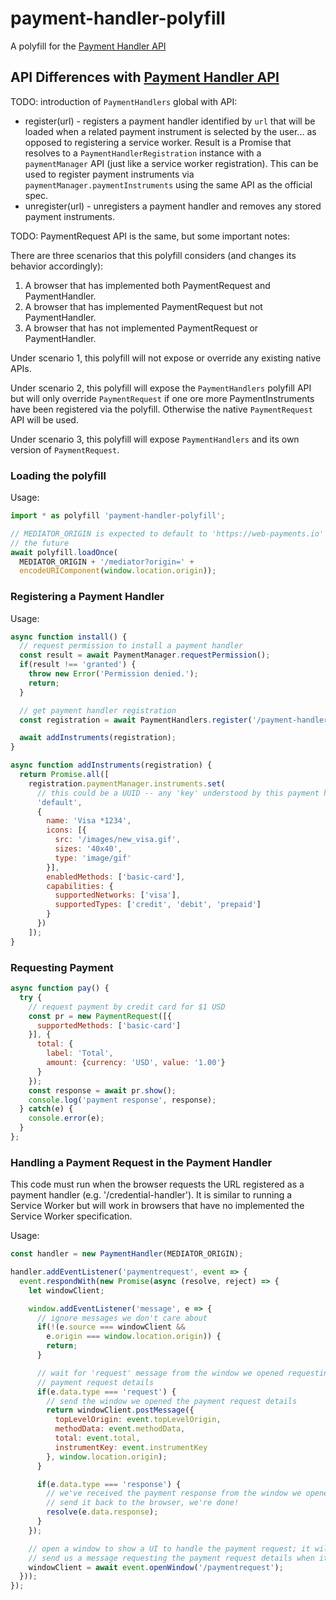 # payment-handler-polyfill
A polyfill for the [Payment Handler API][]

## API Differences with [Payment Handler API][]

TODO: introduction of `PaymentHandlers` global with API:

* register(url) - registers a payment handler identified by `url` that
  will be loaded when a related payment instrument is selected by the user...
  as opposed to registering a service worker. Result is a Promise that resolves
  to a `PaymentHandlerRegistration` instance with a `paymentManager` API (just
  like a service worker registration). This can be used to register
  payment instruments via `paymentManager.paymentInstruments` using the same
  API as the official spec.
* unregister(url) - unregisters a payment handler and removes any stored
  payment instruments.


TODO: PaymentRequest API is the same, but some important notes:

There are three scenarios that this polyfill considers (and changes its
behavior accordingly):

1. A browser that has implemented both PaymentRequest and PaymentHandler.
2. A browser that has implemented PaymentRequest but not PaymentHandler.
3. A browser that has not implemented PaymentRequest or PaymentHandler.

Under scenario 1, this polyfill will not expose or override any existing
native APIs.

Under scenario 2, this polyfill will expose the `PaymentHandlers` polyfill
API but will only override `PaymentRequest` if one ore more PaymentInstruments
have been registered via the polyfill. Otherwise the native `PaymentRequest`
API will be used.

Under scenario 3, this polyfill will expose `PaymentHandlers` and its own
version of `PaymentRequest`.

### Loading the polyfill

Usage:

```js
import * as polyfill 'payment-handler-polyfill';

// MEDIATOR_ORIGIN is expected to default to 'https://web-payments.io' in
// the future
await polyfill.loadOnce(
  MEDIATOR_ORIGIN + '/mediator?origin=' +
  encodeURIComponent(window.location.origin));
```

### Registering a Payment Handler

Usage:

```js
async function install() {
  // request permission to install a payment handler
  const result = await PaymentManager.requestPermission();
  if(result !== 'granted') {
    throw new Error('Permission denied.');
    return;
  }

  // get payment handler registration
  const registration = await PaymentHandlers.register('/payment-handler');

  await addInstruments(registration);
}

async function addInstruments(registration) {
  return Promise.all([
    registration.paymentManager.instruments.set(
      // this could be a UUID -- any 'key' understood by this payment handler
      'default',
      {
        name: 'Visa *1234',
        icons: [{
          src: '/images/new_visa.gif',
          sizes: '40x40',
          type: 'image/gif'
        }],
        enabledMethods: ['basic-card'],
        capabilities: {
          supportedNetworks: ['visa'],
          supportedTypes: ['credit', 'debit', 'prepaid']
        }
      })
    ]);
}
```

### Requesting Payment

```js
async function pay() {
  try {
    // request payment by credit card for $1 USD
    const pr = new PaymentRequest([{
      supportedMethods: ['basic-card']
    }], {
      total: {
        label: 'Total',
        amount: {currency: 'USD', value: '1.00'}
      }
    });
    const response = await pr.show();
    console.log('payment response', response);
  } catch(e) {
    console.error(e);
  }
};
```

### Handling a Payment Request in the Payment Handler

This code must run when the browser requests the URL registered as
a payment handler (e.g. '/credential-handler'). It is similar to running
a Service Worker but will work in browsers that have no implemented the
Service Worker specification.

Usage:

```js
const handler = new PaymentHandler(MEDIATOR_ORIGIN);

handler.addEventListener('paymentrequest', event => {
  event.respondWith(new Promise(async (resolve, reject) => {
    let windowClient;

    window.addEventListener('message', e => {
      // ignore messages we don't care about
      if(!(e.source === windowClient &&
        e.origin === window.location.origin)) {
        return;
      }

      // wait for 'request' message from the window we opened requesting the
      // payment request details
      if(e.data.type === 'request') {
        // send the window we opened the payment request details
        return windowClient.postMessage({
          topLevelOrigin: event.topLevelOrigin,
          methodData: event.methodData,
          total: event.total,
          instrumentKey: event.instrumentKey
        }, window.location.origin);
      }

      if(e.data.type === 'response') {
        // we've received the payment response from the window we opened,
        // send it back to the browser, we're done!
        resolve(e.data.response);
      }
    });

    // open a window to show a UI to handle the payment request; it will
    // send us a message requesting the payment request details when it's ready
    windowClient = await event.openWindow('/paymentrequest');
  }));
});
```

[Payment Handler API]: https://w3c.github.io/payment-handler/
